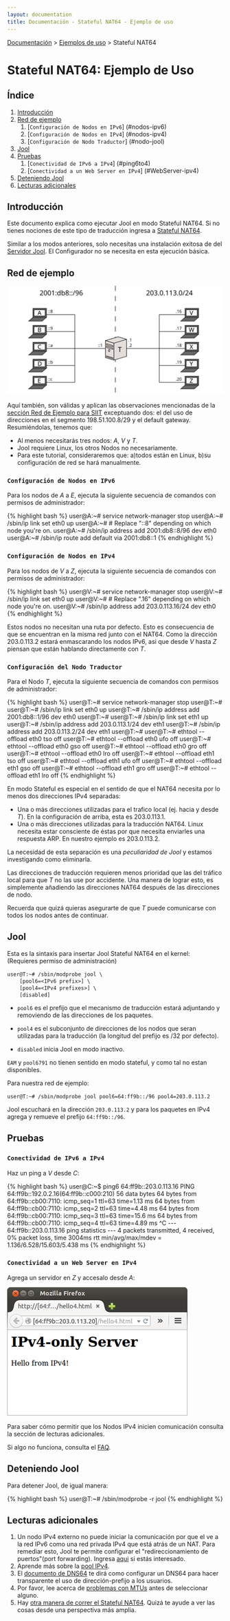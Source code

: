 ```yaml
---
layout: documentation
title: Documentación - Stateful NAT64 - Ejemplo de uso
---
```


[Documentación](esp-doc-index.html) > [Ejemplos de uso](esp-doc-index.html#ejemplosdeuso) > Stateful NAT64

# Stateful NAT64: Ejemplo de Uso

## Índice

1. [Introducción](#introduccion)
2. [Red de ejemplo](#red-de-ejemplo)
	1. [`Configuración de Nodos en IPv6`] (#nodos-ipv6)
	2. [`Configuración de Nodos en IPv4`] (#nodos-ipv4)
	3. [`Configuración de Nodo Traductor`] (#nodo-jool)
3. [Jool](#jool)
4. [Pruebas](#pruebas)
	1. [`Conectividad de IPv6 a IPv4`] (#ping6to4)
	2. [`Conectividad a un Web Server en IPv4`] (#WebServer-ipv4)
5. [Deteniendo Jool](#deteniendo-jool)
6. [Lecturas adicionales](#lecturas-adicionales)


## Introducción

Este documento explica como ejecutar Jool en modo Stateful NAT64. Si no tienes nociones de este tipo de traducción ingresa a [Stateful NAT64](esp-intro-nat64.html#stateful-nat64).

Similar a los modos anteriores, solo necesitas una instalación exitosa de del [Servidor Jool](esp-mod-install.html). El Configurador no se necesita en esta ejecución básica.

## Red de ejemplo

![Figura 1 - Red de ejemplo](images/network/stateful.svg)

Aquí también, son válidas y aplican las observaciones mencionadas de la [sección Red de Ejemplo para SIIT](esp-mod-run-vanilla.html#red-de-ejemplo) exceptuando dos: el del uso de direcciones en el segmento 198.51.100.8/29 y el default gateway. Resumiéndolas, tenemos que:

- Al menos necesitarás tres nodos: _A_, _V_ y _T_.
- Jool requiere Linux, los otros Nodos no necesariamente.
- Para este tutorial, consideraremos que: a)todos están en Linux, b)su configuración de red se hará manualmente.

### `Configuración de Nodos en IPv6`

Para los nodos de _A_ a _E_, ejecuta la siguiente secuencia de comandos con permisos de administrador:

{% highlight bash %}
user@A:~# service network-manager stop
user@A:~# /sbin/ip link set eth0 up
user@A:~# # Replace "::8" depending on which node you're on.
user@A:~# /sbin/ip address add 2001:db8::8/96 dev eth0
user@A:~# /sbin/ip route add default via 2001:db8::1
{% endhighlight %}

### `Configuración de Nodos en IPv4`

Para los nodos de _V_ a _Z_, ejecuta la siguiente secuencia de comandos con permisos de administrador:

{% highlight bash %}
user@V:~# service network-manager stop
user@V:~# /sbin/ip link set eth0 up
user@V:~# # Replace ".16" depending on which node you're on.
user@V:~# /sbin/ip address add 203.0.113.16/24 dev eth0
{% endhighlight %}

Estos nodos no necesitan una ruta por defecto. Esto es consecuencia de que se encuentran en la misma red junto con el NAT64. Como la dirección 203.0.113.2 estará enmascarando los nodos IPv6, asi que desde _V_ hasta _Z_ piensan que están hablando directamente con _T_.

### `Configuración del Nodo Traductor`

Para el Nodo _T_, ejecuta la siguiente secuencia de comandos con permisos de administrador:

{% highlight bash %}
user@T:~# service network-manager stop
user@T:~# 
user@T:~# /sbin/ip link set eth0 up
user@T:~# /sbin/ip address add 2001:db8::1/96 dev eth0
user@T:~# 
user@T:~# /sbin/ip link set eth1 up
user@T:~# /sbin/ip address add 203.0.113.1/24 dev eth1
user@T:~# /sbin/ip address add 203.0.113.2/24 dev eth1
user@T:~# 
user@T:~# ethtool --offload eth0 tso off
user@T:~# ethtool --offload eth0 ufo off
user@T:~# ethtool --offload eth0 gso off
user@T:~# ethtool --offload eth0 gro off
user@T:~# ethtool --offload eth0 lro off
user@T:~# ethtool --offload eth1 tso off
user@T:~# ethtool --offload eth1 ufo off
user@T:~# ethtool --offload eth1 gso off
user@T:~# ethtool --offload eth1 gro off
user@T:~# ethtool --offload eth1 lro off
{% endhighlight %}

En modo Stateful es especial en el sentido de que el NAT64 necesita por lo menos dos direcciones IPv4 separadas:

- Una o más direcciones utilizadas para el trafico local (ej. hacia y desde _T_). En la configuración de arriba, esta es  203.0.113.1.
- Una o más direcciones utilizadas para la traducción NAT64. Linux necesita estar consciente de éstas por que necesita enviarles una respuesta ARP. En nuestro ejemplo es 203.0.113.2.

La necesidad de esta separación es una _peculiaridad de Jool_ y estamos investigando como eliminarla.

Las direcciones de traducción requieren menos prioridad que las del tráfico local para que _T_ no las use por accidente. Una manera de lograr esto, es simplemente añadiendo las direcciones NAT64 después de las direcciones de nodo.

Recuerda que quizá quieras asegurarte de que _T_ puede comunicarse con todos los nodos antes de continuar.

## Jool

Esta es la sintaxis para insertar Jool Stateful NAT64 en el kernel:<br />
(Requieres permiso de administración)

	user@T:~# /sbin/modprobe jool \
		[pool6=<IPv6 prefix>] \
		[pool4=<IPv4 prefixes>] \
		[disabled]

- `pool6` es el prefijo que el mecanismo de traducción estará adjuntando y removiendo de las direcciones de los paquetes.

- `pool4` es el subconjunto de direcciones de los nodos que seran utilizadas para la traducción (la longitud del prefijo es /32 por defecto).

- `disabled`  inicia Jool en modo inactivo.

`EAM` y `pool6791` no tienen sentido en modo stateful, y como tal no estan disponibles.

Para nuestra red de ejemplo:

	user@T:~# /sbin/modprobe jool pool6=64:ff9b::/96 pool4=203.0.113.2

Jool escuchará en la dirección `203.0.113.2` y para los paquetes en IPv4 agrega y remueve el prefijo `64:ff9b::/96`.

## Pruebas

### `Conectividad de IPv6 a IPv4`

Haz un ping a _V_ desde _C_:

{% highlight bash %}
user@C:~$ ping6 64:ff9b::203.0.113.16
PING 64:ff9b::192.0.2.16(64:ff9b::c000:210) 56 data bytes
64 bytes from 64:ff9b::cb00:7110: icmp_seq=1 ttl=63 time=1.13 ms
64 bytes from 64:ff9b::cb00:7110: icmp_seq=2 ttl=63 time=4.48 ms
64 bytes from 64:ff9b::cb00:7110: icmp_seq=3 ttl=63 time=15.6 ms
64 bytes from 64:ff9b::cb00:7110: icmp_seq=4 ttl=63 time=4.89 ms
^C
--- 64:ff9b::203.0.113.16 ping statistics ---
4 packets transmitted, 4 received, 0% packet loss, time 3004ms
rtt min/avg/max/mdev = 1.136/6.528/15.603/5.438 ms
{% endhighlight %}

### `Conectividad a un Web Server en IPv4`

Agrega un servidor en _Z_ y accesalo desde _A_:

![Figura 1 - IPv4 TCP desde un nodo IPv6](images/run-stateful-firefox-4to6.png)

Para saber cómo permitir que los Nodos IPv4 inicien comunicación consulta la sección de lecturas adicionales.

Si algo no funciona, consulta el [FAQ](esp-misc-faq.html).

## Deteniendo Jool

Para detener Jool, de igual manera:

{% highlight bash %}
user@T:~# /sbin/modprobe -r jool
{% endhighlight %}

## Lecturas adicionales

1. Un nodo IPv4 externo no puede iniciar la comunicación por que el ve a la red IPv6 como una red privada IPv4 que está atrás de un NAT. Para remediar esto, Jool te permite configurar el "redireccionamiento de puertos"(port forwarding). Ingresa [aqui](esp-op-static-bindings.html) si estás interesado.
2. Aprende más sobre la [pool IPv4](op-pool4.html).
3. El [documento de DNS64](esp-op-dns64.html) te dirá como configurar un DNS64 para hacer transparente el uso de dirección-prefijo a los usuarios.
4. Por favor, lee acerca de [problemas con MTUs](esp-misc-mtu.html) antes de seleccionar alguno.
5. Hay [otra manera de correr el Stateful NAT64](esp-mod-run-alternate.html). Quizá te ayude a ver las cosas desde una perspectiva más amplia.
